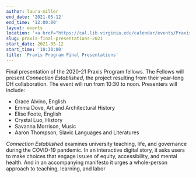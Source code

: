 ```yaml
---
author: laura-miller
end_date: '2021-05-12'
end_time: '12:00:00'
layout: events
location: '<a href="https://cal.lib.virginia.edu/calendar/events/Praxis2021">Register for Zoom Link</a>'
slug: praxis-final-presentations-2021
start_date: 2021-05-12
start_time: '10:30:00'
title: 'Praxis Program Final Presentations'
---
```


Final presentation of the 2020-21 Praxis Program fellows. The Fellows will present _Connection Established_, the project resulting from their year-long DH collaboration. The event will run from 10:30 to noon. Presenters will include:

* Grace Alvino, English
* Emma Dove, Art and Architectural History
* Elise Foote, English
* Crystal Luo, History
* Savanna Morrison, Music
* Aaron Thompson, Slavic Languages and Literatures

_Connection Established_ examines university teaching, life, and governance during the COVID-19 pandemic. In an interactive digital story, it asks users to make choices that engage issues of equity, accessibility, and mental health. And in an accompanying manifesto it urges a whole-person approach to teaching, learning, and labor
